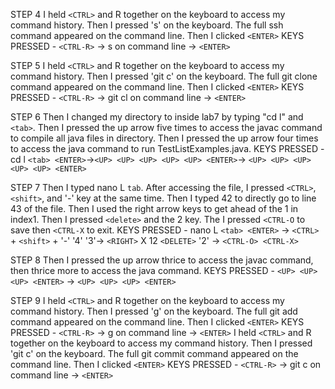 STEP 4
I held ```<CTRL>``` and R together on the keyboard to access my command history. Then I pressed 's' on the keyboard. The full ssh command appeared on the command line. Then I clicked ```<ENTER>```
KEYS PRESSED - ```<CTRL-R>``` -> s on command line -> ```<ENTER>```

STEP 5
I held ```<CTRL>``` and R together on the keyboard to access my command history. Then I pressed 'git c' on the keyboard. The full git clone command appeared on the command line. Then I clicked ```<ENTER>```
KEYS PRESSED - ```<CTRL-R>``` -> git cl on command line -> ```<ENTER>```

STEP 6
Then I changed my directory to inside lab7 by typing "cd l" and ```<tab>```. Then I pressed the up arrow five times to access the javac command to compile all java files in directory. Then I pressed the up arrow four times to access the java command to run TestListExamples.java. 
KEYS PRESSED - cd l ```<tab> <ENTER>```->```<UP> <UP> <UP> <UP> <UP> <ENTER>```-> ```<UP> <UP> <UP> <UP> <UP> <ENTER>```

STEP 7
Then I typed nano L ```tab```. After accessing the file, I pressed ```<CTRL>```, ```<shift>```, and '-' key at the same time. Then I typed 42 to directly go to line 43 of the file. Then I used the right arrow keys to get ahead of the 1 in index1. Then I pressed ```<delete>``` and the 2 key. The I pressed ```<CTRL-O``` to save then ```<CTRL-X``` to exit. 
KEYS PRESSED - nano L ```<tab> <ENTER>``` ->  ```<CTRL>``` + ```<shift>``` + '-' '4' '3'-> ```<RIGHT>``` X 12 ```<DELETE>``` '2' -> ```<CTRL-O> <CTRL-X>```

STEP 8
Then I pressed the up arrow thrice to access the javac command, then thrice more to access the java command. 
KEYS PRESSED - ```<UP> <UP> <UP> <ENTER>``` -> ```<UP> <UP> <UP> <ENTER>``` 

STEP 9
I held ```<CTRL>``` and R together on the keyboard to access my command history. Then I pressed 'g' on the keyboard. The full git add command appeared on the command line. Then I clicked ```<ENTER>```
KEYS PRESSED - ```<CTRL-R>``` -> g on command line -> ```<ENTER>```
I held ```<CTRL>``` and R together on the keyboard to access my command history. Then I pressed 'git c' on the keyboard. The full git commit command appeared on the command line. Then I clicked ```<ENTER>```
KEYS PRESSED - ```<CTRL-R>``` -> git c on command line -> ```<ENTER>```
